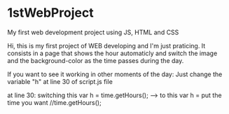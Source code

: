 # 1stWebProject
My first web development project using JS, HTML and CSS

Hi, this is my first project of WEB developing and I'm just praticing.
It consists in a page that shows the hour automaticly and switch the image and the background-color as the time passes during the day.

If you want to see it working in other moments of the day:
Just change the variable "h" at line 30 of script.js file

at line 30: 
switching this  var h = time.getHours();  --> to this  var h = put the time you want //time.getHours();
